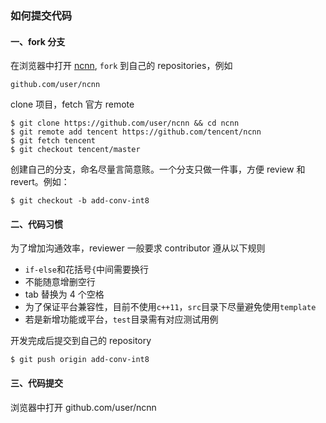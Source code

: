### 如何提交代码

#### 一、fork 分支
在浏览器中打开 [ncnn](github.com/tencent/ncnn), `fork` 到自己的 repositories，例如
```
github.com/user/ncnn
```
clone 项目，fetch 官方 remote

```
$ git clone https://github.com/user/ncnn && cd ncnn
$ git remote add tencent https://github.com/tencent/ncnn
$ git fetch tencent
$ git checkout tencent/master
```
创建自己的分支，命名尽量言简意赅。一个分支只做一件事，方便 review 和 revert。例如：
```
$ git checkout -b add-conv-int8
```

#### 二、代码习惯
为了增加沟通效率，reviewer 一般要求 contributor 遵从以下规则

* `if-else`和花括号`{`中间需要换行
* 不能随意增删空行
* tab 替换为 4 个空格
* 为了保证平台兼容性，目前不使用`c++11`，`src`目录下尽量避免使用`template`
* 若是新增功能或平台，`test`目录需有对应测试用例

开发完成后提交到自己的 repository
```
$ git push origin add-conv-int8
```

#### 三、代码提交
浏览器中打开 github.com/user/ncnn